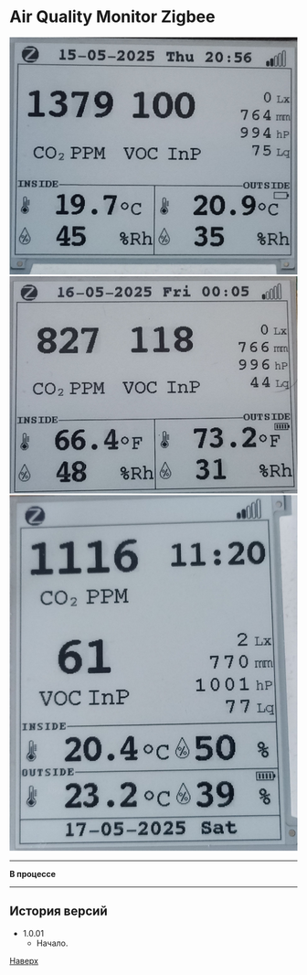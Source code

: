 # <a id="Top">Air Quality Monitor Zigbee</a>


<img src="https://raw.githubusercontent.com/slacky1965/air_quality_monitor_zrd/refs/heads/main/doc/images/screen.jpg"/>

<img src="https://raw.githubusercontent.com/slacky1965/air_quality_monitor_zrd/refs/heads/main/doc/images/screenF.jpg"/>

<img src="https://raw.githubusercontent.com/slacky1965/air_quality_monitor_zrd/refs/heads/main/doc/images/screen90.jpg"/>

---

**В процессе**

---

## История версий
- 1.0.01
	- Начало.

[Наверх](#Top)

